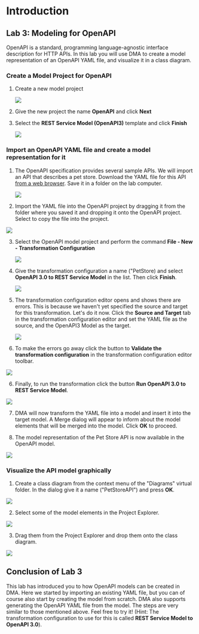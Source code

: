 # Introduction

## Lab 3: Modeling for OpenAPI

OpenAPI is a standard, programming language-agnostic interface description for HTTP APIs. In this lab you will use DMA to create a model representation of an OpenAPI YAML file, and visualize it in a class diagram.

### Create a Model Project for OpenAPI

1. Create a new model project

   ![](images/Lab_2/0000_1_NewModelProject.png)

2. Give the new project the name **OpenAPI** and click **Next**

3. Select the **REST Service Model (OpenAPI3)** template and click **Finish**

   ![](images/Lab_3/0000_1_OpenAPIProject.png)

### Import an OpenAPI YAML file and create a model representation for it

1. The OpenAPI specification provides several sample APIs. We will import an API that describes a pet store. Download the YAML file for this API [from a web browser](https://github.com/OAI/OpenAPI-Specification/blob/main/examples/v3.0/petstore.yaml). Save it in a folder on the lab computer.

   ![](images/Lab_3/0001_1_DownloadYAML.png)

2. Import the YAML file into the OpenAPI project by dragging it from the folder where you saved it and dropping it onto the OpenAPI project. Select to copy the file into the project.

![](images/Lab_3/0001_2_CopyFile.png)

3. Select the OpenAPI model project and perform the command **File - New - Transformation Configuration**

   ![](images/Lab_3/0001_3_NewTC.png)

4. Give the transformation configuration a name ("PetStore) and select **OpenAPI 3.0 to REST Service Model** in the list. Then click **Finish**.  

   ![](images/Lab_3/0001_4_NewTCWizard.png)

5. The transformation configuration editor opens and shows there are errors. This is because we haven't yet specified the source and target for this transformation. Let's do it now. Click the **Source and Target** tab in the transformation configuration editor and set the YAML file as the source, and the OpenAPI3 Model as the target.

   ![](images/Lab_3/0001_5_SourceAndTarget.png)

5. To make the errors go away click the button to **Validate the transformation configuration** in the transformation configuration editor toolbar.

![](images/Lab_3/0001_6_ValidateTC.png)

6. Finally, to run the transformation click the button **Run OpenAPI 3.0 to REST Service Model**.

![](images/Lab_3/0001_7_RunTC.png)

7. DMA will now transform the YAML file into a model and insert it into the target model. A Merge dialog will appear to inform about the model elements that will be merged into the model. Click **OK** to proceed.

8. The model representation of the Pet Store API is now available in the OpenAPI model.

![](images/Lab_3/0001_8_PetStoreModel.png)

### Visualize the API model graphically

1. Create a class diagram from the context menu of the "Diagrams" virtual folder. In the dialog give it a name ("PetStoreAPI") and press **OK**.

![](images/Lab_3/0002_1_ClassDiagram.png)

2. Select some of the model elements in the Project Explorer.

![](images/Lab_3/0002_2_ModelElementsToVisualize.png)

3. Drag them from the Project Explorer and drop them onto the class diagram.

![](images/Lab_3/0002_3_CreatedClassDiagram.png)

## Conclusion of Lab 3
This lab has introduced you to how OpenAPI models can be created in DMA. Here we started by importing an existing YAML file, but you can of course also start by creating the model from scratch. DMA also supports generating the OpenAPI YAML file from the model. The steps are very similar to those mentioned above. Feel free to try it! (Hint: The transformation configuration to use for this is called **REST Service Model to OpenAPI 3.0**).
